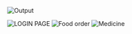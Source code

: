 ![Output](https://user-images.githubusercontent.com/55775183/153710765-7cc3dff5-454e-4cec-91ff-ef8595e01307.png)

![LOGIN PAGE](https://user-images.githubusercontent.com/55775183/153710753-ddd8236b-4a35-48cd-97ea-3e6e8a4060ae.png)
![Food order](https://user-images.githubusercontent.com/55775183/153710757-3c097251-01ac-4e29-8517-f83697659e52.png)
![Medicine](https://user-images.githubusercontent.com/55775183/153710761-e370c5b2-1f68-4743-a3e3-ca54ffcd4245.png)
